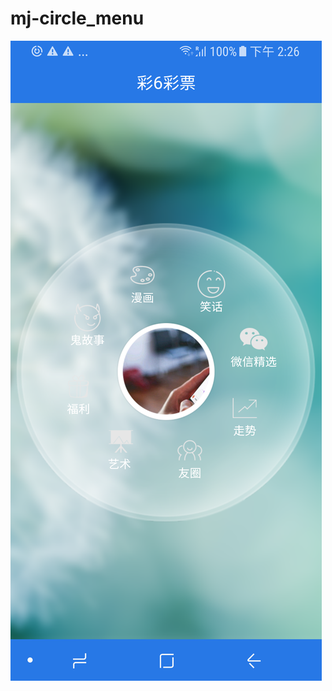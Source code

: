 # mj-circle_menu
![img](https://github.com/reyreyrey/mj-circle_menu/blob/master/imgs/screenshot.png)
